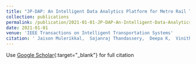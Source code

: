 ```yaml
---
title: "JP-DAP: An Intelligent Data Analytics Platform for Metro Rail Transport Systems"
collection: publications
permalink: /publication/2021-01-01-JP-DAP-An-Intelligent-Data-Analytics-Platform-for-Metro-Rail-Transport-Systems
date: 2021-01-01
venue: 'IEEE Transactions on Intelligent Transportation Systems'
citation: ' Jaison Mulerikkal,  Sajanraj Thandassery,  Deepa K,  Vinith Rejathalal,  Binu Ayyappan, &quot;JP-DAP: An Intelligent Data Analytics Platform for Metro Rail Transport Systems.&quot; IEEE Transactions on Intelligent Transportation Systems, 2021.'
---
```

Use [Google Scholar](https://scholar.google.com/scholar?q=JP+DAP:+An+Intelligent+Data+Analytics+Platform+for+Metro+Rail+Transport+Systems){:target="_blank"} for full citation
